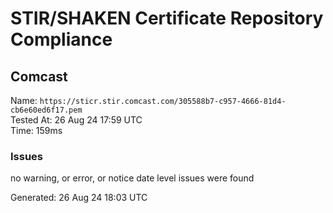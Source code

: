 # STIR/SHAKEN Certificate Repository Compliance

## Comcast

Name: `https://sticr.stir.comcast.com/305588b7-c957-4666-81d4-cb6e60ed6f17.pem`\
Tested At: 26 Aug 24 17:59 UTC\
Time: 159ms

### Issues

no warning, or error, or notice date level issues were found

Generated: 26 Aug 24 18:03 UTC